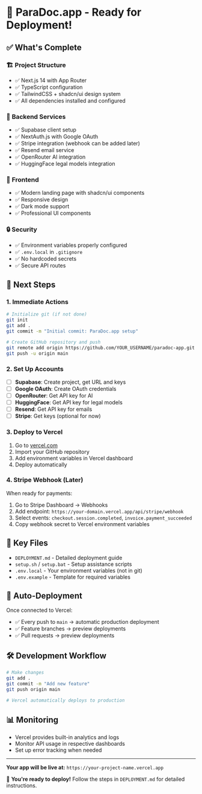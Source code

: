 # 🎉 ParaDoc.app - Ready for Deployment!

## ✅ **What's Complete**

### 🏗️ **Project Structure**
- ✅ Next.js 14 with App Router
- ✅ TypeScript configuration
- ✅ TailwindCSS + shadcn/ui design system
- ✅ All dependencies installed and configured

### 🔧 **Backend Services**
- ✅ Supabase client setup
- ✅ NextAuth.js with Google OAuth
- ✅ Stripe integration (webhook can be added later)
- ✅ Resend email service
- ✅ OpenRouter AI integration
- ✅ HuggingFace legal models integration

### 🎨 **Frontend**
- ✅ Modern landing page with shadcn/ui components
- ✅ Responsive design
- ✅ Dark mode support
- ✅ Professional UI components

### 🔒 **Security**
- ✅ Environment variables properly configured
- ✅ `.env.local` in `.gitignore`
- ✅ No hardcoded secrets
- ✅ Secure API routes

## 🚀 **Next Steps**

### 1. **Immediate Actions**
```bash
# Initialize git (if not done)
git init
git add .
git commit -m "Initial commit: ParaDoc.app setup"

# Create GitHub repository and push
git remote add origin https://github.com/YOUR_USERNAME/paradoc-app.git
git push -u origin main
```

### 2. **Set Up Accounts**
- [ ] **Supabase**: Create project, get URL and keys
- [ ] **Google OAuth**: Create OAuth credentials
- [ ] **OpenRouter**: Get API key for AI
- [ ] **HuggingFace**: Get API key for legal models
- [ ] **Resend**: Get API key for emails
- [ ] **Stripe**: Get keys (optional for now)

### 3. **Deploy to Vercel**
1. Go to [vercel.com](https://vercel.com)
2. Import your GitHub repository
3. Add environment variables in Vercel dashboard
4. Deploy automatically

### 4. **Stripe Webhook (Later)**
When ready for payments:
1. Go to Stripe Dashboard → Webhooks
2. Add endpoint: `https://your-domain.vercel.app/api/stripe/webhook`
3. Select events: `checkout.session.completed`, `invoice.payment_succeeded`
4. Copy webhook secret to Vercel environment variables

## 📁 **Key Files**

- `DEPLOYMENT.md` - Detailed deployment guide
- `setup.sh` / `setup.bat` - Setup assistance scripts
- `.env.local` - Your environment variables (not in git)
- `.env.example` - Template for required variables

## 🔄 **Auto-Deployment**

Once connected to Vercel:
- ✅ Every push to `main` → automatic production deployment
- ✅ Feature branches → preview deployments
- ✅ Pull requests → preview deployments

## 🛠️ **Development Workflow**

```bash
# Make changes
git add .
git commit -m "Add new feature"
git push origin main

# Vercel automatically deploys to production
```

## 📊 **Monitoring**

- Vercel provides built-in analytics and logs
- Monitor API usage in respective dashboards
- Set up error tracking when needed

---

**Your app will be live at:** `https://your-project-name.vercel.app`

🎉 **You're ready to deploy!** Follow the steps in `DEPLOYMENT.md` for detailed instructions.
